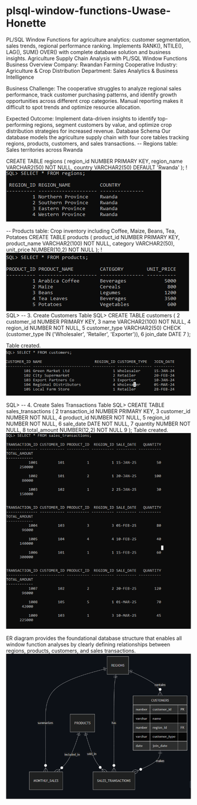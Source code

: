 # plsql-window-functions-Uwase-Honette
PL/SQL Window Functions for agriculture analytics: customer segmentation, sales trends, regional performance ranking. Implements RANK(), NTILE(), LAG(), SUM() OVER() with complete database solution and business insights.
Agriculture Supply Chain Analysis with PL/SQL Window Functions
Business Overview
Company: Rwandan Farming Cooperative
Industry: Agriculture & Crop Distribution
Department: Sales Analytics & Business Intelligence

Business Challenge: The cooperative struggles to analyze regional sales performance, track customer purchasing patterns, and identify growth opportunities across different crop categories. Manual reporting makes it difficult to spot trends and optimize resource allocation.

Expected Outcome: Implement data-driven insights to identify top-performing regions, segment customers by value, and optimize crop distribution strategies for increased revenue.
Database Schema
Our database models the agriculture supply chain with four core tables tracking regions, products, customers, and sales transactions.
-- Regions table: Sales territories across Rwanda

CREATE TABLE regions (
    region_id NUMBER PRIMARY KEY,
    region_name VARCHAR2(50) NOT NULL,
    country VARCHAR2(50) DEFAULT 'Rwanda'
);
!![table one](screenshots/table1.PNG)

-- Products table: Crop inventory including Coffee, Maize, Beans, Tea, Potatoes
CREATE TABLE products (
    product_id NUMBER PRIMARY KEY,
    product_name VARCHAR2(100) NOT NULL,
    category VARCHAR2(50),
    unit_price NUMBER(10,2) NOT NULL
);
!![table two](screenshots/table2.PNG)
SQL> -- 3. Create Customers Table
SQL> CREATE TABLE customers (
  2      customer_id NUMBER PRIMARY KEY,
  3      name VARCHAR2(100) NOT NULL,
  4      region_id NUMBER NOT NULL,
  5      customer_type VARCHAR2(50) CHECK (customer_type IN ('Wholesaler', 'Retailer', 'Exporter')),
  6      join_date DATE
  7  );

Table created.
![table three](screenshots/table3.PNG)

SQL> -- 4. Create Sales Transactions Table
SQL> CREATE TABLE sales_transactions (
  2      transaction_id NUMBER PRIMARY KEY,
  3      customer_id NUMBER NOT NULL,
  4      product_id NUMBER NOT NULL,
  5      region_id NUMBER NOT NULL,
  6      sale_date DATE NOT NULL,
  7      quantity NUMBER NOT NULL,
  8      total_amount NUMBER(12,2) NOT NULL
  9  );
Table created.
![table three](screenshots/table4a.PNG)

ER diagram provides the foundational database structure that enables all window function analyses by clearly defining relationships between regions, products, customers, and sales transactions.
![ER-D](screenshots/ER_diagram.PNG)


